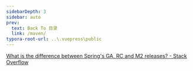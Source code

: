 ```yaml
---
sidebarDepth: 3
sidebar: auto
prev:
  text: Back To 目录
  link: /maven/
typora-root-url: ..\.vuepress\public
---
```




[What is the difference between Spring's GA, RC and M2 releases? - Stack Overflow](https://stackoverflow.com/questions/2107484/what-is-the-difference-between-springs-ga-rc-and-m2-releases)
